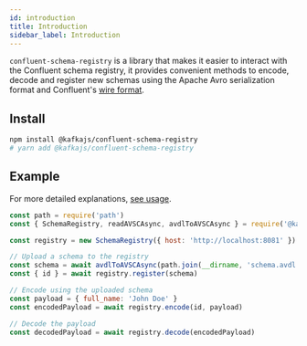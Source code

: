 ```yaml
---
id: introduction
title: Introduction
sidebar_label: Introduction
---
```


`confluent-schema-registry` is a library that makes it easier to interact with the Confluent schema registry, it provides convenient methods to encode, decode and register new schemas using the Apache Avro serialization format and Confluent's [wire format](https://docs.confluent.io/current/schema-registry/docs/serializer-formatter.html#wire-format).

## Install

```sh
npm install @kafkajs/confluent-schema-registry
# yarn add @kafkajs/confluent-schema-registry
```

## Example

For more detailed explanations, [see usage](./usage.md).

```js
const path = require('path')
const { SchemaRegistry, readAVSCAsync, avdlToAVSCAsync } = require('@kafkajs/confluent-schema-registry')

const registry = new SchemaRegistry({ host: 'http://localhost:8081' })

// Upload a schema to the registry
const schema = await avdlToAVSCAsync(path.join(__dirname, 'schema.avdl'))
const { id } = await registry.register(schema)

// Encode using the uploaded schema
const payload = { full_name: 'John Doe' }
const encodedPayload = await registry.encode(id, payload)

// Decode the payload
const decodedPayload = await registry.decode(encodedPayload)
```